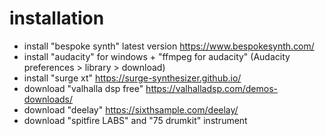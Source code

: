 # installation

- install "bespoke synth" latest version https://www.bespokesynth.com/
- install "audacity" for windows + "ffmpeg for audacity" (Audacity preferences > library > download)
- install "surge xt" https://surge-synthesizer.github.io/
- download "valhalla dsp free" https://valhalladsp.com/demos-downloads/
- download "deelay" https://sixthsample.com/deelay/
- download "spitfire LABS" and "75 drumkit" instrument
